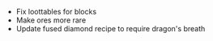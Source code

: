 - Fix loottables for blocks
- Make ores more rare
- Update fused diamond recipe to require dragon's breath